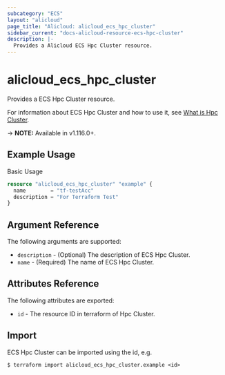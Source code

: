 ```yaml
---
subcategory: "ECS"
layout: "alicloud"
page_title: "Alicloud: alicloud_ecs_hpc_cluster"
sidebar_current: "docs-alicloud-resource-ecs-hpc-cluster"
description: |-
  Provides a Alicloud ECS Hpc Cluster resource.
---
```


# alicloud\_ecs\_hpc\_cluster

Provides a ECS Hpc Cluster resource.

For information about ECS Hpc Cluster and how to use it, see [What is Hpc Cluster](https://www.alibabacloud.com/help/en/doc-detail/109138.htm).

-> **NOTE:** Available in v1.116.0+.

## Example Usage

Basic Usage

```terraform
resource "alicloud_ecs_hpc_cluster" "example" {
  name        = "tf-testAcc"
  description = "For Terraform Test"
}

```

## Argument Reference

The following arguments are supported:

* `description` - (Optional) The description of ECS Hpc Cluster.
* `name` - (Required) The name of ECS Hpc Cluster.

## Attributes Reference

The following attributes are exported:

* `id` - The resource ID in terraform of Hpc Cluster.

## Import

ECS Hpc Cluster can be imported using the id, e.g.

```shell
$ terraform import alicloud_ecs_hpc_cluster.example <id>
```
